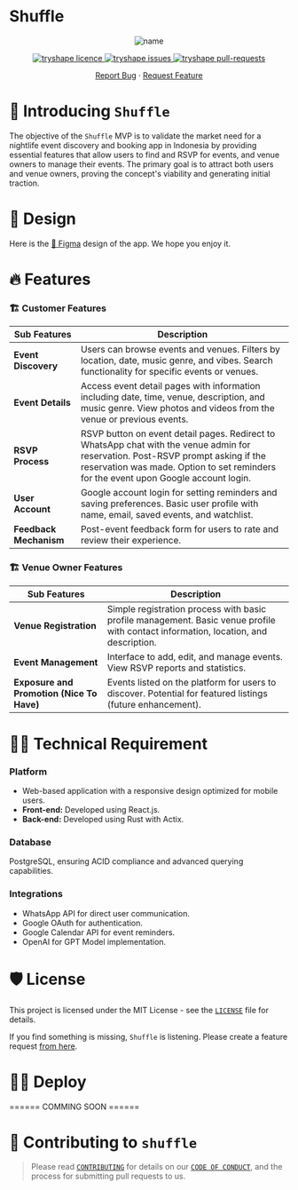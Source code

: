 # Shuffle

<p align="center">
<img src="https://i.ibb.co.com/1RL40CB/Shuffle-MVP-Requirement.png" alt="name" />
<p/>


<p align="center">
<a href="https://github.com/atapas/model-repo/blob/master/LICENSE" target="blank">
<img src="https://img.shields.io/github/license/atapas/model-repo?style=flat-square" alt="tryshape licence" />
<a href="https://github.com/atapas/model-repo/issues" target="blank">
<img src="https://img.shields.io/github/issues/atapas/model-repo?style=flat-square" alt="tryshape issues"/>
</a>
<a href="https://github.com/atapas/model-repo/pulls" target="blank">
<img src="https://img.shields.io/github/issues-pr/atapas/model-repo?style=flat-square" alt="tryshape pull-requests"/>
</a>

<p align="center">
    <a href="https://github.com/TryShape/tryshape/issues/new/choose">Report Bug</a>
    ·
    <a href="https://github.com/TryShape/tryshape/issues/new/choose">Request Feature</a>
</p>

# 👋 Introducing `Shuffle`

The objective of the `Shuffle` MVP is to validate the market need for a nightlife event discovery and booking app in Indonesia by providing essential features that allow users to find and RSVP for events, and venue owners to manage their events. The primary goal is to attract both users and venue owners, proving the concept's viability and generating initial traction.


 

# 🚀 Design

Here is the [🎨 Figma](https://www.figma.com/design/SJ1JLMf0q0tnFHKbyw9kbw/Shuffle?node-id=1%3A801&t=BuDnEakUxVAcD5O5-1) design of the app. We hope you enjoy it.



# 🔥 Features


### 🏗️ Customer Features


| **Sub Features**  | **Description**                                                                                                                                                      |
|------------------------|----------------------------------------------------------------------------------------------------------------------------------------------------------------------|
| **Event Discovery**    | Users can browse events and venues. Filters by location, date, music genre, and vibes. Search functionality for specific events or venues.                            |
| **Event Details**      | Access event detail pages with information including date, time, venue, description, and music genre. View photos and videos from the venue or previous events.       |
| **RSVP Process**       | RSVP button on event detail pages. Redirect to WhatsApp chat with the venue admin for reservation. Post-RSVP prompt asking if the reservation was made. Option to set reminders for the event upon Google account login. |
| **User Account**       | Google account login for setting reminders and saving preferences. Basic user profile with name, email, saved events, and watchlist.                                  |
| **Feedback Mechanism** | Post-event feedback form for users to rate and review their experience.                                                                                              |

### 🏗️ Venue Owner Features

| **Sub Features**                        | **Description**                                                                                           |
|-------------------------------------------------|-----------------------------------------------------------------------------------------------------------|
| **Venue Registration**                          | Simple registration process with basic profile management. Basic venue profile with contact information, location, and description. |
| **Event Management**                            | Interface to add, edit, and manage events. View RSVP reports and statistics.                               |
| **Exposure and Promotion (Nice To Have)**       | Events listed on the platform for users to discover. Potential for featured listings (future enhancement). |



# 🧑‍🔧 Technical Requirement

### Platform
- Web-based application with a responsive design optimized for mobile users.
- **Front-end:** Developed using React.js.
- **Back-end:** Developed using Rust with Actix.
### Database
PostgreSQL, ensuring ACID compliance and advanced querying capabilities.

### Integrations
- WhatsApp API for direct user communication.
- Google OAuth for authentication.
- Google Calendar API for event reminders.
- OpenAI for GPT Model implementation.



# 🛡️ License

This project is licensed under the MIT License - see the [`LICENSE`](LICENSE) file for details.


If you find something is missing, `Shuffle` is listening. Please create a feature request [from here](https://github.com/atapas/model-repo/issues/new/choose).

# 🏃‍♀️ Deploy

====== COMMING SOON ======


# 🤝 Contributing to `shuffle`

> Please read [`CONTRIBUTING`](CONTRIBUTING.md) for details on our [`CODE OF CONDUCT`](CODE_OF_CONDUCT.md), and the process for submitting pull requests to us.


